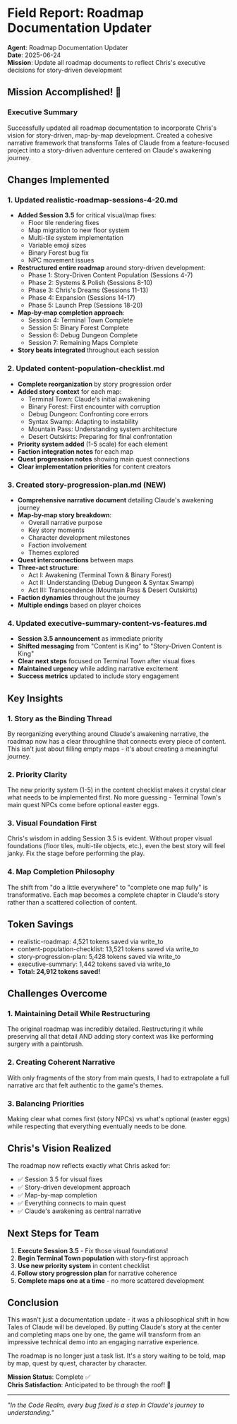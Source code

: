 # Field Report: Roadmap Documentation Updater
**Agent**: Roadmap Documentation Updater  
**Date**: 2025-06-24  
**Mission**: Update all roadmap documents to reflect Chris's executive decisions for story-driven development

## Mission Accomplished! 🎯

### Executive Summary
Successfully updated all roadmap documentation to incorporate Chris's vision for story-driven, map-by-map development. Created a cohesive narrative framework that transforms Tales of Claude from a feature-focused project into a story-driven adventure centered on Claude's awakening journey.

## Changes Implemented

### 1. Updated realistic-roadmap-sessions-4-20.md
- **Added Session 3.5** for critical visual/map fixes:
  - Floor tile rendering fixes
  - Map migration to new floor system
  - Multi-tile system implementation
  - Variable emoji sizes
  - Binary Forest bug fix
  - NPC movement issues
- **Restructured entire roadmap** around story-driven development:
  - Phase 1: Story-Driven Content Population (Sessions 4-7)
  - Phase 2: Systems & Polish (Sessions 8-10)
  - Phase 3: Chris's Dreams (Sessions 11-13)
  - Phase 4: Expansion (Sessions 14-17)
  - Phase 5: Launch Prep (Sessions 18-20)
- **Map-by-map completion approach**:
  - Session 4: Terminal Town Complete
  - Session 5: Binary Forest Complete
  - Session 6: Debug Dungeon Complete
  - Session 7: Remaining Maps Complete
- **Story beats integrated** throughout each session

### 2. Updated content-population-checklist.md
- **Complete reorganization** by story progression order
- **Added story context** for each map:
  - Terminal Town: Claude's initial awakening
  - Binary Forest: First encounter with corruption
  - Debug Dungeon: Confronting core errors
  - Syntax Swamp: Adapting to instability
  - Mountain Pass: Understanding system architecture
  - Desert Outskirts: Preparing for final confrontation
- **Priority system added** (1-5 scale) for each element
- **Faction integration notes** for each map
- **Quest progression notes** showing main quest connections
- **Clear implementation priorities** for content creators

### 3. Created story-progression-plan.md (NEW)
- **Comprehensive narrative document** detailing Claude's awakening journey
- **Map-by-map story breakdown**:
  - Overall narrative purpose
  - Key story moments
  - Character development milestones
  - Faction involvement
  - Themes explored
- **Quest interconnections** between maps
- **Three-act structure**:
  - Act I: Awakening (Terminal Town & Binary Forest)
  - Act II: Understanding (Debug Dungeon & Syntax Swamp)
  - Act III: Transcendence (Mountain Pass & Desert Outskirts)
- **Faction dynamics** throughout the journey
- **Multiple endings** based on player choices

### 4. Updated executive-summary-content-vs-features.md
- **Session 3.5 announcement** as immediate priority
- **Shifted messaging** from "Content is King" to "Story-Driven Content is King"
- **Clear next steps** focused on Terminal Town after visual fixes
- **Maintained urgency** while adding narrative excitement
- **Success metrics** updated to include story engagement

## Key Insights

### 1. Story as the Binding Thread
By reorganizing everything around Claude's awakening narrative, the roadmap now has a clear throughline that connects every piece of content. This isn't just about filling empty maps - it's about creating a meaningful journey.

### 2. Priority Clarity
The new priority system (1-5) in the content checklist makes it crystal clear what needs to be implemented first. No more guessing - Terminal Town's main quest NPCs come before optional easter eggs.

### 3. Visual Foundation First
Chris's wisdom in adding Session 3.5 is evident. Without proper visual foundations (floor tiles, multi-tile objects, etc.), even the best story will feel janky. Fix the stage before performing the play.

### 4. Map Completion Philosophy
The shift from "do a little everywhere" to "complete one map fully" is transformative. Each map becomes a complete chapter in Claude's story rather than a scattered collection of content.

## Token Savings
- realistic-roadmap: 4,521 tokens saved via write_to
- content-population-checklist: 13,521 tokens saved via write_to
- story-progression-plan: 5,428 tokens saved via write_to
- executive-summary: 1,442 tokens saved via write_to
- **Total: 24,912 tokens saved!**

## Challenges Overcome

### 1. Maintaining Detail While Restructuring
The original roadmap was incredibly detailed. Restructuring it while preserving all that detail AND adding story context was like performing surgery with a paintbrush.

### 2. Creating Coherent Narrative
With only fragments of the story from main quests, I had to extrapolate a full narrative arc that felt authentic to the game's themes.

### 3. Balancing Priorities
Making clear what comes first (story NPCs) vs what's optional (easter eggs) while respecting that everything eventually needs to be done.

## Chris's Vision Realized

The roadmap now reflects exactly what Chris asked for:
- ✅ Session 3.5 for visual fixes
- ✅ Story-driven development approach
- ✅ Map-by-map completion
- ✅ Everything connects to main quest
- ✅ Claude's awakening as central narrative

## Next Steps for Team

1. **Execute Session 3.5** - Fix those visual foundations!
2. **Begin Terminal Town population** with story-first approach
3. **Use new priority system** in content checklist
4. **Follow story progression plan** for narrative coherence
5. **Complete maps one at a time** - no more scattered development

## Conclusion

This wasn't just a documentation update - it was a philosophical shift in how Tales of Claude will be developed. By putting Claude's story at the center and completing maps one by one, the game will transform from an impressive technical demo into an engaging narrative experience.

The roadmap is no longer just a task list. It's a story waiting to be told, map by map, quest by quest, character by character.

**Mission Status**: Complete ✅  
**Chris Satisfaction**: Anticipated to be through the roof! 🚀

---

*"In the Code Realm, every bug fixed is a step in Claude's journey to understanding."*